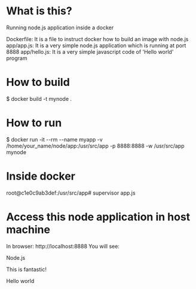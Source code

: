# What is this?
Running node.js application inside a docker

Dockerfile: It is a file to instruct docker how to build an image with node.js
app/app.js: It is a very simple node.js application which is running at port 8888
app/hello.js: It is a very simple javascript code of 'Hello world' program

# How to build 
$ docker build -t mynode .

# How to run
$ docker run -it --rm --name myapp -v /home/your_name/node/app:/usr/src/app -p 8888:8888 -w /usr/src/app mynode

# Inside docker
root@c1e0c9ab3def:/usr/src/app# supervisor app.js

# Access this node application in host machine
In browser: http://localhost:8888
You will see:

Node.js

This is fantastic!

Hello world
